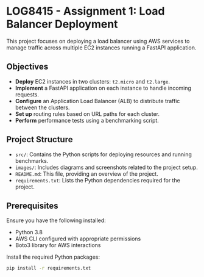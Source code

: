 
# LOG8415 - Assignment 1: Load Balancer Deployment

This project focuses on deploying a load balancer using AWS services to manage traffic across multiple EC2 instances running a FastAPI application.

## Objectives

- **Deploy** EC2 instances in two clusters: `t2.micro` and `t2.large`.
- **Implement** a FastAPI application on each instance to handle incoming requests.
- **Configure** an Application Load Balancer (ALB) to distribute traffic between the clusters.
- **Set up** routing rules based on URL paths for each cluster.
- **Perform** performance tests using a benchmarking script.

## Project Structure

- `src/`: Contains the Python scripts for deploying resources and running benchmarks.
- `images/`: Includes diagrams and screenshots related to the project setup.
- `README.md`: This file, providing an overview of the project.
- `requirements.txt`: Lists the Python dependencies required for the project.

## Prerequisites

Ensure you have the following installed:

- Python 3.8
- AWS CLI configured with appropriate permissions
- Boto3 library for AWS interactions

Install the required Python packages:

```bash
pip install -r requirements.txt
